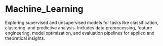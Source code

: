 # Machine_Learning
Exploring supervised and unsupervised models for tasks like classification, clustering, and predictive analysis. Includes data preprocessing, feature engineering, model optimization, and evaluation pipelines for applied and theoretical insights.
